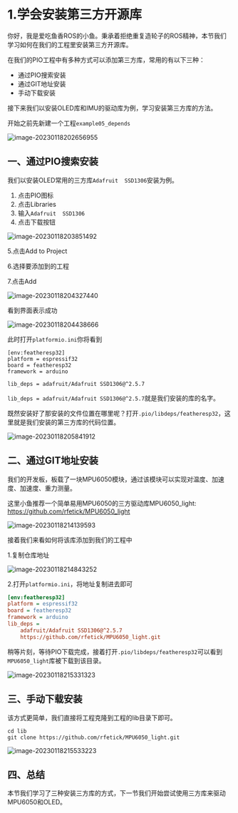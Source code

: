 # 1.学会安装第三方开源库

你好，我是爱吃鱼香ROS的小鱼。秉承着拒绝重复造轮子的ROS精神，本节我们学习如何在我们的工程里安装第三方开源库。

在我们的PIO工程中有多种方式可以添加第三方库，常用的有以下三种：

- 通过PIO搜索安装
- 通过GIT地址安装
- 手动下载安装

接下来我们以安装OLED库和IMU的驱动库为例，学习安装第三方库的方法。

开始之前先新建一个工程`example05_depends`

![image-20230118202656955](1.%E5%AD%A6%E4%BC%9A%E5%AE%89%E8%A3%85%E7%AC%AC%E4%B8%89%E6%96%B9%E5%BC%80%E6%BA%90%E5%BA%93/imgs/image-20230118202656955.png)

## 一、通过PIO搜索安装

我们以安装OLED常用的三方库`Adafruit  SSD1306`安装为例。

1. 点击PIO图标
2. 点击Libraries
3. 输入`Adafruit  SSD1306`
4. 点击下载按钮

![image-20230118203851492](1.%E5%AD%A6%E4%BC%9A%E5%AE%89%E8%A3%85%E7%AC%AC%E4%B8%89%E6%96%B9%E5%BC%80%E6%BA%90%E5%BA%93/imgs/image-20230118203851492.png)

5.点击Add to Project

6.选择要添加到的工程

7.点击Add

![image-20230118204327440](1.%E5%AD%A6%E4%BC%9A%E5%AE%89%E8%A3%85%E7%AC%AC%E4%B8%89%E6%96%B9%E5%BC%80%E6%BA%90%E5%BA%93/imgs/image-20230118204327440.png)

看到界面表示成功

![image-20230118204438666](1.%E5%AD%A6%E4%BC%9A%E5%AE%89%E8%A3%85%E7%AC%AC%E4%B8%89%E6%96%B9%E5%BC%80%E6%BA%90%E5%BA%93/imgs/image-20230118204438666.png)

此时打开`platformio.ini`你将看到

```
[env:featheresp32]
platform = espressif32
board = featheresp32
framework = arduino

lib_deps = adafruit/Adafruit SSD1306@^2.5.7
```

`lib_deps = adafruit/Adafruit SSD1306@^2.5.7`就是我们安装的库的名字。

既然安装好了那安装的文件位置在哪里呢？打开`.pio/libdeps/featheresp32`，这里就是我们安装的第三方库的代码位置。

![image-20230118205841912](1.%E5%AD%A6%E4%BC%9A%E5%AE%89%E8%A3%85%E7%AC%AC%E4%B8%89%E6%96%B9%E5%BC%80%E6%BA%90%E5%BA%93/imgs/image-20230118205841912.png)

## 二、通过GIT地址安装

我们的开发板，板载了一块MPU6050模块，通过该模块可以实现对温度、加速度、加速度、重力测量。

这里小鱼推荐一个简单易用MPU6050的三方驱动库MPU6050_light: https://github.com/rfetick/MPU6050_light

![image-20230118214139593](1.%E5%AD%A6%E4%BC%9A%E5%AE%89%E8%A3%85%E7%AC%AC%E4%B8%89%E6%96%B9%E5%BC%80%E6%BA%90%E5%BA%93/imgs/image-20230118214139593.png)



接着我们来看如何将该库添加到我们的工程中

1.复制仓库地址

![image-20230118214843252](1.%E5%AD%A6%E4%BC%9A%E5%AE%89%E8%A3%85%E7%AC%AC%E4%B8%89%E6%96%B9%E5%BC%80%E6%BA%90%E5%BA%93/imgs/image-20230118214843252.png)

2.打开`platformio.ini`，将地址复制进去即可

```ini
[env:featheresp32]
platform = espressif32
board = featheresp32
framework = arduino
lib_deps = 
    adafruit/Adafruit SSD1306@^2.5.7
    https://github.com/rfetick/MPU6050_light.git
```

稍等片刻，等待PIO下载完成，接着打开`.pio/libdeps/featheresp32`可以看到`MPU6050_light`库被下载到该目录。

![image-20230118215331323](1.%E5%AD%A6%E4%BC%9A%E5%AE%89%E8%A3%85%E7%AC%AC%E4%B8%89%E6%96%B9%E5%BC%80%E6%BA%90%E5%BA%93/imgs/image-20230118215331323.png)



## 三、手动下载安装

该方式更简单，我们直接将工程克隆到工程的lib目录下即可。

```shell
cd lib
git clone https://github.com/rfetick/MPU6050_light.git
```



![image-20230118215533223](1.%E5%AD%A6%E4%BC%9A%E5%AE%89%E8%A3%85%E7%AC%AC%E4%B8%89%E6%96%B9%E5%BC%80%E6%BA%90%E5%BA%93/imgs/image-20230118215533223.png)





## 四、总结

本节我们学习了三种安装三方库的方式，下一节我们开始尝试使用三方库来驱动MPU6050和OLED。







